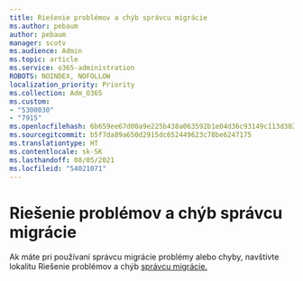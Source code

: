 ```yaml
---
title: Riešenie problémov a chýb správcu migrácie
ms.author: pebaum
author: pebaum
manager: scotv
ms.audience: Admin
ms.topic: article
ms.service: o365-administration
ROBOTS: NOINDEX, NOFOLLOW
localization_priority: Priority
ms.collection: Adm_O365
ms.custom:
- "5300030"
- "7915"
ms.openlocfilehash: 6b659ee67d00a9e225b438a063592b1e04d36c93149c113d302cb56e474db3a8
ms.sourcegitcommit: b5f7da89a650d2915dc652449623c78be6247175
ms.translationtype: HT
ms.contentlocale: sk-SK
ms.lasthandoff: 08/05/2021
ms.locfileid: "54021071"
---
```

# <a name="troubleshoot-migration-manager-issues-and-errors"></a>Riešenie problémov a chýb správcu migrácie

Ak máte pri používaní správcu migrácie problémy alebo chyby, navštívte lokalitu Riešenie problémov a chýb [správcu migrácie.](https://docs.microsoft.com/sharepointmigration/mm-troubleshoot)
